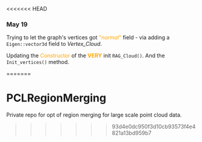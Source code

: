<<<<<<< HEAD
### May 19

Trying to let the graph's vertices got <span style="color:orange">"*normal*"</span> 
field - via adding a 
`Eigen::vector3d` field to *Vertex_Cloud*.

Updating the <span style="color:orange">Constructor</span> of the 
<span style="color:orange">**VERY**</span>
 init `RAG_Cloud()`. And the `Init_vertices()` method.

=======
# PCLRegionMerging
Private repo for opt of region merging for large scale point cloud data. 
>>>>>>> 93d4e0dc950f3d10cb93573f4e4821a13bd959b7
